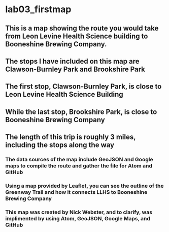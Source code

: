 # lab03_firstmap
## This is a map showing the route you would take from Leon Levine Health Science building to Booneshine Brewing Company.
## The stops I have included on this map are Clawson-Burnley Park and Brookshire Park
## The first stop, Clawson-Burnley Park, is close to Leon Levine Health Science Building
## While the last stop, Brookshire Park, is close to Booneshine Brewing Company
## The length of this trip is roughly 3 miles, including the stops along the way
### The data sources of the map include GeoJSON and Google maps to compile the route and gather the file for Atom and GitHub
### Using a map provided by Leaflet, you can see the outline of the Greenway Trail and how it connects LLHS to Booneshine Brewing Company
### This map was created by Nick Webster, and to clarify, was implimented by using Atom, GeoJSON, Google Maps, and GitHub
